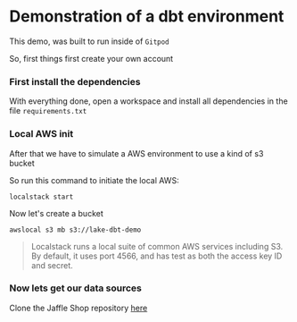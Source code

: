# Demonstration of a dbt environment
This demo, was built to run inside of `Gitpod`

So, first things first create your own account

### First install the dependencies

With everything done, open a workspace and install all dependencies in the file `requirements.txt`

### Local AWS init

After that we have to simulate a AWS environment to use a kind of s3 bucket

So run this command to initiate the local AWS:
``` shell
localstack start
```

Now let's create a bucket

``` shell
awslocal s3 mb s3://lake-dbt-demo
```
> Localstack runs a local suite of common AWS services including S3. By default, it uses port 4566, and has test as both the access key ID and secret.

### Now lets get our data sources

Clone the Jaffle Shop repository [here](https://github.com/dbt-labs/jaffle_shop)